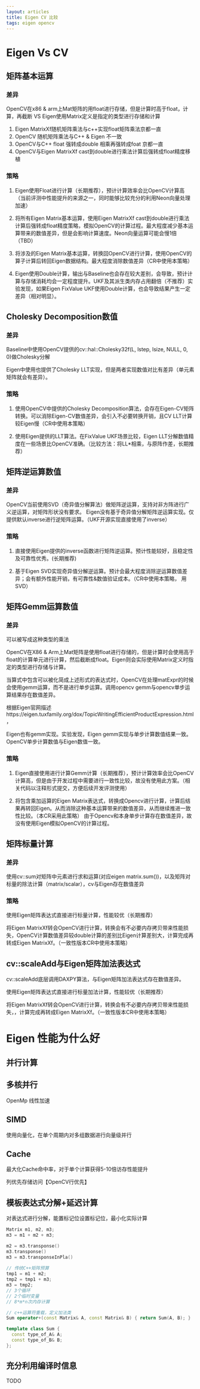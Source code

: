 ```yaml
---
layout: articles
title: Eigen CV 比较
tags: eigen opencv
---
```


# Eigen Vs CV

## 矩阵基本运算

### 差异

OpenCV在x86 & arm上Mat矩阵的用float进行存储，但是计算时高于float，计算，再截断
VS
Eigen使用Matrix定义是指定的类型进行存储和计算

1. Eigen MatrixXf随机矩阵乘法与c++实现float矩阵乘法京都一直
2. OpenCV 随机矩阵乘法与C++ & Eigen 不一致
3. OpenCV与C++ float 强转成double 相乘再强转成foat 京都一直
4. OpenCV与Eigen MatrixXf cast到double进行乘法计算后强转成float精度移植

### 策略

1. Eigen使用Float进行计算（长期推荐），预计计算效率会比OpenCV计算高（当前评测中性能提升的来源之一，同时能够比较充分的利用Neon向量处理加速）

2. 将所有Eigen Matrix基本运算，使用Eigen MatrixXf cast到double进行乘法计算后强转成float精度策略，模拟OpenCV的计算过程。最大程度减少基本运算带来的数值差异，但是会影响计算速度。Neon向量运算可能会慢1倍（TBD）

3. 将涉及的Eigen Matrix基本运算，转换回OpenCV进行计算，使用OpenCV的算子计算后转回Eigen数据结构。最大程度消除数值差异（CR中使用本策略）

4. Eigen使用Double计算，输出与Baseline也会存在较大差别，会导致，预计计算与存储消耗均会一定程度提升。UKF及其派生类内存占用翻倍（不推荐）实验发现，如果Eigen FixValue UKF使用Double计算，也会导致结果产生一定差异（相对明显）。


## Cholesky Decomposition数值
### 差异
Baseline中使用OpenCV提供的cv::hal::Cholesky32f(L, lstep, lsize, NULL, 0, 0)做Cholesky分解

Eigen中使用也提供了Cholesky LLT实现，但是两者实现数值对比有差异（单元素矩阵就会有差异）。


### 策略

1. 使用OpenCV中提供的Cholesky Decomposition算法，会存在Eigen-CV矩阵转换。可以消除Eigen-CV数值差异，会引入不必要转换开销，且CV LLT计算较Eigen慢（CR中使用本策略）

2. 使用Eigen提供的LLT算法。在FixValue UKF场景比较，Eigen LLT分解数值精度在一些场景比OpenCV准确。（比较方法：将LL*相乘，与原阵作差，长期推荐）


## 矩阵逆运算数值

### 差异

OpenCV当前使用SVD（奇异值分解算法）做矩阵逆运算，支持对非方阵进行广义逆运算，对矩阵形状没有要求。
Eigen没有基于奇异值分解矩阵逆运算实现。仅提供默认inverse进行逆矩阵运算。（UKF开源实现直接使用了inverse）
### 策略


1. 直接使用Eigen提供的inverse函数进行矩阵逆运算。预计性能较好，且稳定性及可靠性优秀。(长期推荐)


2. 基于Eigen SVD实现奇异值分解逆运算。预计会最大程度消除逆运算数值差异；会有额外性能开销，有可靠性&数值验证成本。（CR中使用本策略， 用SVD）


## 矩阵Gemm运算数值

### 差异

可以被写成这种类型的乘法


OpenCV在X86 & Arm上Mat矩阵是使用float进行存储的，但是计算时会使用高于float的计算单元进行计算，然后截断成float。Eigen则会实际使用Matrix定义时指定的类型进行存储与计算。

当算式中包含可以被化简成上述形式的表达式时，OpenCV在处理matExpr的时候会使用gemm运算，而不是进行单步运算。调用opencv gemm与opencv单步运算结果存在数值差异。

根据Eigen官网描述https://eigen.tuxfamily.org/dox/TopicWritingEfficientProductExpression.html，

Eigen也有gemm实现。实验发现，Eigen gemm实现与单步计算数值结果一致。
OpenCV单步计算数值与Eigen数值一致。

### 策略

1. Eigen直接使用进行计算Gemm计算（长期推荐），预计计算效率会比OpenCV计算高，但是由于开发过程中需要进行一致性比较，故没有使用此方案。（相关代码以注释形式提交，方便后续开发评测使用）


2. 将包含乘加运算的Eigen Matrix表达式，转换成Opencv进行计算，计算后结果再转回Eigen。从而消除这种基本运算带来的数值差异，从而继续推进一致性比较。（本CR采用此策略）
由于Opencv和本身单步计算存在数值差异，故没有使用Eigen模拟OpenCV的计算过程。


## 矩阵标量计算

### 差异

使用cv::sum对矩阵中元素进行求和运算(对应eigen matrix.sum())，以及矩阵对标量的除法计算（matrix/scalar），cv与Eigen存在数值差异

### 策略


使用Eigen矩阵表达式直接进行标量计算，性能较优（长期推荐）


将Eigen MatrixXf转会OpenCV进行计算，转换会有不必要内存拷贝带来性能损失，OpenCV计算数值差异较double计算的差别比Eigen计算差别大，计算完成再转成Eigen MatrixXf。（一致性版本CR中使用本策略）

## cv::scaleAdd与Eigen矩阵加法表达式
cv::scaleAdd底层调用DAXPY算法，与Eigen矩阵加法表达式存在数值差异。


使用Eigen矩阵表达式直接进行标量加法计算，性能较优（长期推荐）

将Eigen MatrixXf转会OpenCV进行计算，转换会有不必要内存拷贝带来性能损失，，计算完成再转成Eigen MatrixXf。（一致性版本CR中使用本策略）


# Eigen 性能为什么好

## 并行计算

## 多核并行
OpenMp 线性加速

## SIMD
使用向量化，在单个周期内对多组数据进行向量级并行

## Cache
最大化Cache命中率，对于单个计算获得5-10倍访存性能提升

列优先存储访问【OpenCV行优先】


## 模板表达式分解+延迟计算

对表达式进行分解，能置标记位设置标记位，最小化实际计算
```cpp
Matrix m1, m2, m3;
m3 = m1 + m2 + m3; 

m2 = m3.transponse()
m3.transponse()
m3 = m3.transponseInPla()
 
// 传统C++矩阵预算
tmp1 = m1 + m2; 
tmp2 = tmp1 + m3; 
m3 = tmp2; 
// 3个循环
// 2个临时变量
// 8*m*n次内存计算
```

```cpp
// c++运算符重载，定义加法类
Sum operator+(const Matrix& A, const Matrix& B) { return Sum(A, B); }

template class Sum {
  const type_of_A& A;
  const type_of_B& B;
};
```


## 充分利用编译时信息
TODO